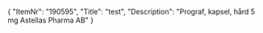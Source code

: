 {
  "ItemNr": "190595",
  "Title": "test",
  "Description": "Prograf, kapsel, hård 5 mg Astellas Pharma AB"
}